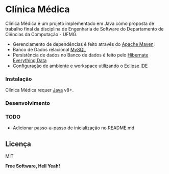 # Clínica Médica

Clínica Médica é um projeto implementado em Java como proposta de trabalho final da disciplina de Engenharia de Software do Departamento de Ciências da Computação - UFMG.

  - Gerenciamento de dependências é feito através do [Apache Maven][Maven]. 
  - Banco de Dados relacional [MySQL][MYSQL]
  - Persistência de dados no Banco de dados é feito pelo [Hibernate Everything Data][Hibernate]
  - Configuração de ambiente e workspace utilizando o [Eclipse IDE][Eclipse] 

### Instalação

Clínica Médica requer [Java][Java] v8+.

### Desenvolvimento

### TODO
 
 - Adicionar passo-a-passo de inicialização no README.md

Licença
----

MIT


**Free Software, Hell Yeah!**

[//]: # (These are reference links used in the body of this note and get stripped out when the markdown processor does its job. There is no need to format nicely because it shouldn't be seen. Thanks SO - http://stackoverflow.com/questions/4823468/store-comments-in-markdown-syntax)
   [Maven]: <https://maven.apache.org/what-is-maven.html>
   [Hibernate]: <http://hibernate.org/>
   [MYSQL]: <https://www.mysql.com/>
   [Eclipse]: <https://www.eclipse.org/>
   [Java]: <https://www.java.com/en/>
